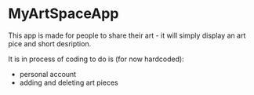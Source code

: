 # MyArtSpaceApp

This app is made for people to share their art - it will simply display an art pice and short desription.

It is in process of coding to do is (for now hardcoded):
- personal account
- adding and deleting art pieces
